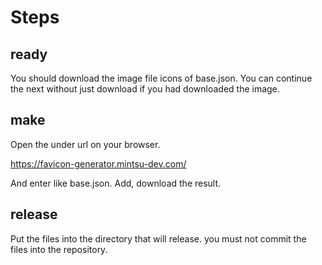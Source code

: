 # Steps

## ready

You should download the image file icons of base.json.
You can continue the next without just download if you had downloaded the image.

## make

Open the under url on your browser.

https://favicon-generator.mintsu-dev.com/

And enter like base.json.
Add, download the result.

## release

Put the files into the directory that will release.
you must not commit the files into the repository.
